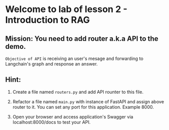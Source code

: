 # Welcome to lab of lesson 2 - Introduction to RAG

## Mission: You need to add router a.k.a API to the demo.

`Objective of API` is receiving an user's mesage and forwarding to Langchain's graph and response an answer.

## Hint:

1. Create a file named `routers.py` and add API rounter to this file.

2. Refactor a file named `main.py` with instance of FastAPI and assign above router to it. You can set any port for this application. Example 8000.

3. Open your browser and access application's Swagger via localhost:8000/docs to test your API.
